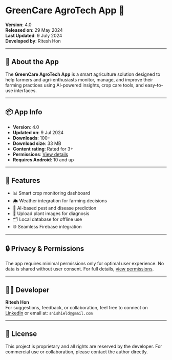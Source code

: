 # GreenCare AgroTech App 🌱

**Version**: 4.0  
**Released on**: 29 May 2024  
**Last Updated**: 9 July 2024  
**Developed by**: Ritesh Hon

---

## 📱 About the App

The **GreenCare AgroTech App** is a smart agriculture solution designed to help farmers and agri-enthusiasts monitor, manage, and improve their farming practices using AI-powered insights, crop care tools, and easy-to-use interfaces.

---

## 📦 App Info

- **Version**: 4.0  
- **Updated on**: 9 Jul 2024  
- **Downloads**: 100+  
- **Download size**: 33 MB  
- **Content rating**: Rated for 3+  
- **Permissions**: [View details](#)  
- **Requires Android**: 10 and up

---

## 🚀 Features

- 📊 Smart crop monitoring dashboard  
- 🌦️ Weather integration for farming decisions  
- 🧠 AI-based pest and disease prediction  
- 📸 Upload plant images for diagnosis  
- 🗂️ Local database for offline use  
- 🌐 Seamless Firebase integration

---

## 🔒 Privacy & Permissions

The app requires minimal permissions only for optimal user experience. No data is shared without user consent. For full details, [view permissions](#).

---

## 👨‍💻 Developer

**Ritesh Hon**  
For suggestions, feedback, or collaboration, feel free to connect on [LinkedIn](https://www.linkedin.com/in/riteshhon) or email at: `snishield@gmail.com`

---

## 📌 License

This project is proprietary and all rights are reserved by the developer. For commercial use or collaboration, please contact the author directly.


